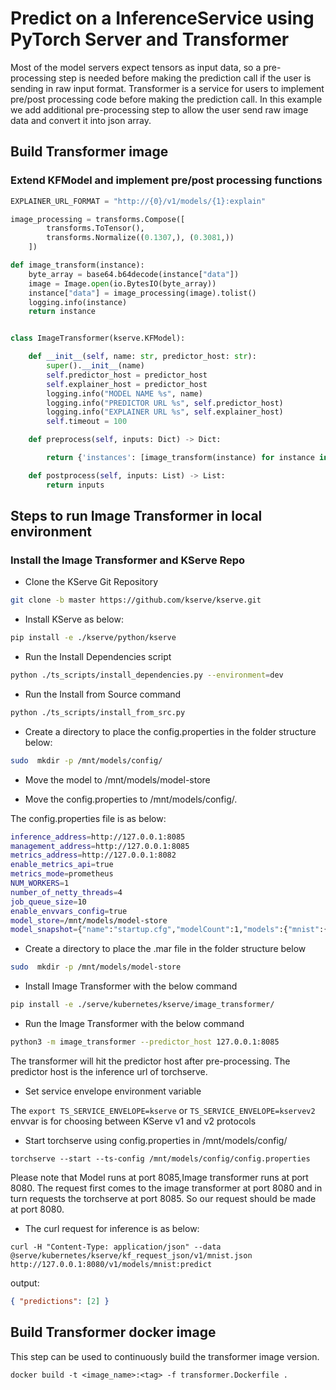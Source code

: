 # Predict on a InferenceService using PyTorch Server and Transformer

Most of the model servers expect tensors as input data, so a pre-processing step is needed before making the prediction call if the user is sending in raw input format. Transformer is a service for users to implement pre/post processing code before making the prediction call. In this example we add additional pre-processing step to allow the user send raw image data and convert it into json array.

## Build Transformer image

### Extend KFModel and implement pre/post processing functions

```python
EXPLAINER_URL_FORMAT = "http://{0}/v1/models/{1}:explain"

image_processing = transforms.Compose([
        transforms.ToTensor(),
        transforms.Normalize((0.1307,), (0.3081,))
    ])

def image_transform(instance):
    byte_array = base64.b64decode(instance["data"])
    image = Image.open(io.BytesIO(byte_array))
    instance["data"] = image_processing(image).tolist()
    logging.info(instance)
    return instance


class ImageTransformer(kserve.KFModel):

    def __init__(self, name: str, predictor_host: str):
        super().__init__(name)
        self.predictor_host = predictor_host
        self.explainer_host = predictor_host
        logging.info("MODEL NAME %s", name)
        logging.info("PREDICTOR URL %s", self.predictor_host)
        logging.info("EXPLAINER URL %s", self.explainer_host)
        self.timeout = 100

    def preprocess(self, inputs: Dict) -> Dict:

        return {'instances': [image_transform(instance) for instance in inputs['instances']]}

    def postprocess(self, inputs: List) -> List:
        return inputs
```

## Steps to run Image Transformer in local environment

### Install the Image Transformer and KServe Repo

- Clone the KServe Git Repository

```bash
git clone -b master https://github.com/kserve/kserve.git
```

- Install KServe as below:

```bash
pip install -e ./kserve/python/kserve
```

- Run the Install Dependencies script

```bash
python ./ts_scripts/install_dependencies.py --environment=dev
```

- Run the Install from Source command

```bash
python ./ts_scripts/install_from_src.py
```

- Create a directory to place the config.properties in the folder structure below:

```bash
sudo  mkdir -p /mnt/models/config/
```

- Move the model to /mnt/models/model-store

- Move the config.properties to /mnt/models/config/.

The config.properties file is as below:

```bash
inference_address=http://127.0.0.1:8085
management_address=http://127.0.0.1:8085
metrics_address=http://127.0.0.1:8082
enable_metrics_api=true
metrics_mode=prometheus
NUM_WORKERS=1
number_of_netty_threads=4
job_queue_size=10
enable_envvars_config=true
model_store=/mnt/models/model-store
model_snapshot={"name":"startup.cfg","modelCount":1,"models":{"mnist":{"1.0":{"defaultVersion":true,"marName":"mnist.mar","minWorkers":1,"maxWorkers":5,"batchSize":5,"maxBatchDelay":200,"responseTimeout":60}}}}
```

- Create a directory to place the .mar file in the folder structure below

```bash
sudo  mkdir -p /mnt/models/model-store
```

- Install Image Transformer with the below command

```bash
pip install -e ./serve/kubernetes/kserve/image_transformer/
```

- Run the Image Transformer with the below command

```bash
python3 -m image_transformer --predictor_host 127.0.0.1:8085
```

The transformer will hit the predictor host after pre-processing.
The predictor host is the inference url of torchserve.

- Set service envelope environment variable

The
`export TS_SERVICE_ENVELOPE=kserve` or `TS_SERVICE_ENVELOPE=kservev2` envvar is for choosing between
KServe v1 and v2 protocols

- Start torchserve using config.properties in /mnt/models/config/

```
torchserve --start --ts-config /mnt/models/config/config.properties
```

Please note that Model runs at port 8085,Image transformer runs at port 8080.
The request first comes to the image transformer at port 8080 and in turn requests the torchserve at port 8085. So our request should be made at port 8080.

- The curl request for inference is as below:

```
curl -H "Content-Type: application/json" --data @serve/kubernetes/kserve/kf_request_json/v1/mnist.json http://127.0.0.1:8080/v1/models/mnist:predict
```

output:

```json
{ "predictions": [2] }
```

## Build Transformer docker image

This step can be used to continuously build the transformer image version.

```shell
docker build -t <image_name>:<tag> -f transformer.Dockerfile .
```

